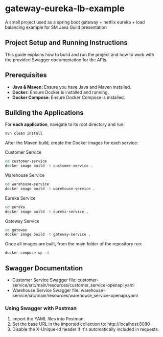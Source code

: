 # gateway-eureka-lb-example
A small project used as a spring boot gateway + netflix eureka + load balancing example for SM Java Guild presentation

## Project Setup and Running Instructions

This guide explains how to build and run the project and how to work with the provided Swagger documentation for the APIs.

## Prerequisites

- **Java & Maven:** Ensure you have Java and Maven installed.
- **Docker:** Ensure Docker is installed and running.
- **Docker Compose:** Ensure Docker Compose is installed.

## Building the Applications

For **each application**, navigate to its root directory and run:
```bash
mvn clean install
```
After the Maven build, create the Docker images for each service:

Customer Service
```bash
cd customer-service
docker image build -t customer-service .
```
Warehouse Service
```bash
cd warehouse-service
docker image build -t warehouse-service .
```
Eureka Service
```bash
cd eureka
docker image build -t eureka-service .
```
Gateway Service
```bash
cd gateway
docker image build -t gateway-service .
```

Once all images are built, from the main folder of the repository run:
```bash
docker compose up -d
```

## Swagger Documentation

- Customer Service Swagger file: customer-service/src/main/resources/customer_service-openapi.yaml
- Warehouse Service Swagger file: warehouse-service/src/main/resources/warehouse_service-openapi.yaml

### Using Swagger with Postman

1. Import the YAML files into Postman.
2. Set the base URL in the imported collection to: http://localhost:8080
3. Disable the X-Unique-Id header if it's automatically included in requests.